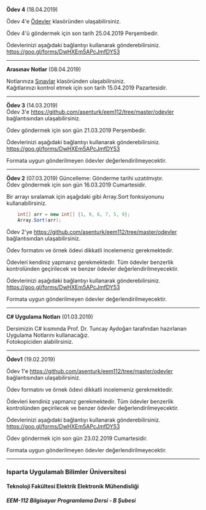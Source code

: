 **Ödev 4** (18.04.2019)   

Ödev 4'e [Ödevler](./odevler) klasöründen ulaşabilirsiniz.   

Ödev 4'ü göndermek için son tarih 25.04.2019 Perşembedir.

Ödevlerinizi aşağıdaki bağlantıyı kullanarak gönderebilirsiniz.   
https://goo.gl/forms/DwHXEm5APcJmfDY53

---   



**Arasınav Notlar** (08.04.2019)   

Notlarınıza [Sınavlar](./sinavlar) klasöründen ulaşabilirsiniz.    
Kağıtlarınızı kontrol etmek için son tarih 15.04.2019 Pazartesidir.


---   
**Ödev 3** (14.03.2019)   
Ödev 3'e https://github.com/asenturk/eem112/tree/master/odevler bağlantısından ulaşabilirsiniz.

Ödev göndermek için son gün 21.03.2019 Perşembedir.

Ödevlerinizi aşağıdaki bağlantıyı kullanarak gönderebilirsiniz.   
https://goo.gl/forms/DwHXEm5APcJmfDY53

Formata uygun gönderilmeyen ödevler değerlendirilmeyecektir.

---   

**Ödev 2** (07.03.2019)
Güncelleme: Gönderme tarihi uzatılmıştır.  
Ödev göndermek için son gün 16.03.2019 Cumartesidir.

Bir arrayı sıralamak için aşağıdaki gibi Array.Sort fonksiyonunu kullanabilirsiniz.
```csharp
	int[] arr = new int[] {1, 9, 6, 7, 5, 9}; 
	Array.Sort(arr); 
```
  
  
Ödev 2'ye https://github.com/asenturk/eem112/tree/master/odevler bağlantısından ulaşabilirsiniz.

Ödev formatını ve örnek ödevi dikkatli incelemeniz gerekmektedir.

Ödevleri kendiniz yapmanız gerekmektedir. Tüm ödevler benzerlik kontrolünden geçirilecek ve benzer ödevler değerlendirilmeyecektir.

Ödevlerinizi aşağıdaki bağlantıyı kullanarak gönderebilirsiniz.   
https://goo.gl/forms/DwHXEm5APcJmfDY53


Formata uygun gönderilmeyen ödevler değerlendirilmeyecektir.

---   

**C# Uygulama Notları** (01.03.2019)   

Dersimizin C# kısmında Prof. Dr. Tuncay Aydoğan tarafından hazırlanan Uygulama Notlarını kullanacağız.  
Fotokopiciden alabilirsiniz.

---   


**Ödev1** (19.02.2019)   

Ödev 1'e https://github.com/asenturk/eem112/tree/master/odevler bağlantısından ulaşabilirsiniz.

Ödev formatını ve örnek ödevi dikkatli incelemeniz gerekmektedir.

Ödevleri kendiniz yapmanız gerekmektedir. Tüm ödevler benzerlik kontrolünden geçirilecek ve benzer ödevler değerlendirilmeyecektir.

Ödevlerinizi aşağıdaki bağlantıyı kullanarak gönderebilirsiniz.   
https://goo.gl/forms/DwHXEm5APcJmfDY53

Ödev göndermek için son gün 23.02.2019 Cumartesidir.

Formata uygun gönderilmeyen ödevler değerlendirilmeyecektir.
 

---

### Isparta Uygulamalı Bilimler Üniversitesi
#### Teknoloji Fakültesi Elektrik Elektronik Mühendisliği
##### EEM-112 Bilgisayar Programlama Dersi - B Şubesi